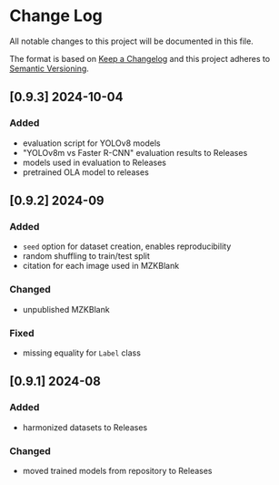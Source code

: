 # Change Log
All notable changes to this project will be documented in this file.
 
The format is based on [Keep a Changelog](http://keepachangelog.com/)
and this project adheres to [Semantic Versioning](http://semver.org/).

## [0.9.3] 2024-10-04

### Added

- evaluation script for YOLOv8 models
- "YOLOv8m vs Faster R-CNN" evaluation results to Releases
- models used in evaluation to Releases
- pretrained OLA model to releases

## [0.9.2] 2024-09

### Added

- `seed` option for dataset creation, enables reproducibility
- random shuffling to train/test split
- citation for each image used in MZKBlank

### Changed

- unpublished MZKBlank

### Fixed

- missing equality for `Label` class 

## [0.9.1] 2024-08

### Added

- harmonized datasets to Releases

### Changed

- moved trained models from repository to Releases